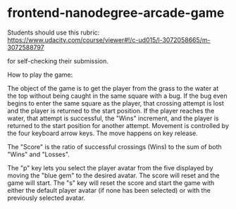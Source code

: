 frontend-nanodegree-arcade-game
===============================

Students should use this rubric: https://www.udacity.com/course/viewer#!/c-ud015/l-3072058665/m-3072588797

for self-checking their submission.

How to play the game:

The object of the game is to get the player from the grass to the water at the top without being caught in the same square with a bug. If the bug even begins to enter the same square as the player, that crossing attempt is lost and the player is returned to the start position. If the player reaches the water, that attempt is successful, the "Wins" increment, and the player is returned to the start position for another attempt. Movement is controlled by the four keyboard arrow keys. The move happens on key release.

The "Score" is the ratio of successful crossings (Wins) to the sum of both "Wins" and "Losses".

The "p" key lets you select the player avatar from the five displayed by moving the "blue gem" to the desired avatar. The score will reset and the game will start.
The "s" key will reset the score and start the game with either the default player avatar (if none has been selected) or with the previously selected avatar.